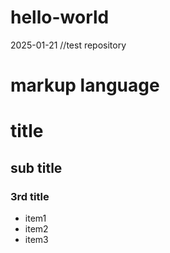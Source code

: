 # hello-world
2025-01-21 //test repository

# markup language
# title
## sub title
### 3rd title
- item1
- item2
- item3
